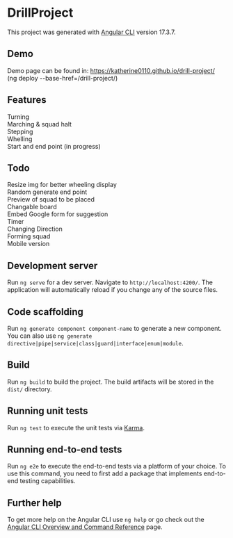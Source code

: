 # DrillProject

This project was generated with [Angular CLI](https://github.com/angular/angular-cli) version 17.3.7.

## Demo

Demo page can be found in: https://katherine0110.github.io/drill-project/ <br />
(ng deploy --base-href=/drill-project/)

## Features

Turning <br />
Marching & squad halt <br />
Stepping <br />
Whelling <br />
Start and end point (in progress)

## Todo

Resize img for better wheeling display <br />
Random generate end point <br />
Preview of squad to be placed <br />
Changable board <br />
Embed Google form for suggestion <br />
Timer <br />
Changing Direction <br />
Forming squad <br />
Mobile version <br />

## Development server

Run `ng serve` for a dev server. Navigate to `http://localhost:4200/`. The application will automatically reload if you change any of the source files.

## Code scaffolding

Run `ng generate component component-name` to generate a new component. You can also use `ng generate directive|pipe|service|class|guard|interface|enum|module`.

## Build

Run `ng build` to build the project. The build artifacts will be stored in the `dist/` directory.

## Running unit tests

Run `ng test` to execute the unit tests via [Karma](https://karma-runner.github.io).

## Running end-to-end tests

Run `ng e2e` to execute the end-to-end tests via a platform of your choice. To use this command, you need to first add a package that implements end-to-end testing capabilities.

## Further help

To get more help on the Angular CLI use `ng help` or go check out the [Angular CLI Overview and Command Reference](https://angular.io/cli) page.
 
